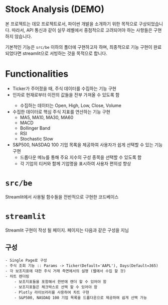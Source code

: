 # Stock Analysis (DEMO)

본 프로젝트는 데모 프로젝트로서, 파이썬 개발을 소개하기 위한 목적으로 구상되었습니다.
따라서, API 통신과 같이 실무 레벨에서 중점적으로 고려되어야 하는 사항들은 구현하지 않습니다.

기본적인 기능은 `src/be` 이하의 폴더에 구현하고자 하며, 최종적으로 기능 구현이 완료되었다면 streamlit으로 서빙하는 것을 목적으로 합니다.

# Functionalities

- Ticker가 주어졌을 때, 주식 데이터를 수집하는 기능 구현
- 인자로 현재로부터 <DAYS> 이전의 값들을 전부 가져올 수 있도록 함
    - 수집하는 데이터는 Open, High, Low, Close, Volume
- 수집한 데이터로 핵심 주식 지표를 연산하는 기능 구현
    - MA5, MA10, MA30, MA60
    - MACD
    - Bollinger Band
    - RSI
    - Stochastic Slow
- S&P500, NASDAQ 100 기업 목록을 제공하여 사용자가 쉽게 선택할 수 있는 기능 구현
    - 드롭다운 메뉴를 통해 주요 지수의 구성 종목을 선택할 수 있도록 함
    - 각 기업의 티커와 함께 기업명을 표시하여 사용자 편의성 향상

# `src/be`

Streamlit에서 사용될 함수들을 전반적으로 구현한 코드베이스

# `streamlit`
Streamlit 구현이 작성 될 페이지.
페이지는 다음과 같은 구성을 지님

## 구성
    - Single Page로 구성
    - 주식 조회 기능 :: Params -> Ticker(Default='AAPL'), Days(Default=365)
    - 각 보조지표에 대한 주식 거래 측면에서의 설명 (웹에서 수집 할 것)
    - 차트 렌더링
        - 보조지표들을 포함해서 한번에 렌더 할 수 있어야 함
        - 보조지표들은 체크박스로 선택 할 수 있어야 함
        - Plotly 라이브러리를 사용하여 차트 구현
        - S&P500, NASDAQ 100 기업 목록을 드롭다운으로 제공하여 쉽게 선택 가능
